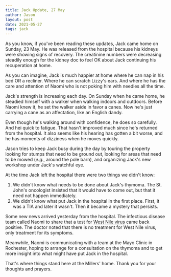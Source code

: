 ```yaml
---
title: Jack Update, 27 May
author: Jason
layout: post
date: 2021-05-27
tags: jack
---
```


As you know, if you've been reading these updates, Jack came home on Sunday, 23 May.  He was released from the hospital because his kidneys were showing signs of recovery.  The creatinine numbers were decreasing steadily enough for the kidney doc to feel OK about Jack continuing his recuperation at home.

As you can imagine, Jack is much happier at home where he can nap in his bed OR a recliner.  Where he can scratch Lizzy's ears.  And where he has the care and attention of Naomi who is not poking him with needles all the time.

Jack's strength is increasing each day.  On Sunday when he came home, he steadied himself with a walker when walking indoors and outdoors.  Before Naomi knew it, he set the walker aside in favor a canes.  Now he's just carrying a cane as an affectation, like an English dandy.

Even though he's walking around with confidence, he does so carefully.  And hei quick to fatigue.  That hasn't improved much since he's returned from the hospital.  It also seems like his hearing has gotten a bit worse, and he has moments of dizziness when he moves quickly.

Jason tries to keep Jack busy during the day by touring the property looking for stumps that need to be ground out, looking for areas that need to be mowed (*e.g.*, around the pole barn), and organizing Jack's new workshop under Jack's watchful eye.

At the time Jack left the hospital there were two things we didn't know:

1.  We didn't know what needs to be done about Jack's thymoma.  The St. John's oncologist insisted that it would have to come out, but that it need not happen immediately.
2.  We didn't know what put Jack in the hospital in the first place.  First, it was a TIA and later it wasn't.  Then it became a mystery that persists.

Some new news arrived yesterday from the hospital.  The infectious disease team called Naomi to share that a test for [West Nile virus](https://www.mayoclinic.org/diseases-conditions/west-nile-virus/symptoms-causes/syc-20350320) came back positive.  The doctor noted that there is no treatment for West Nile virus, only treatment for its symptoms.

Meanwhile, Naomi is communicating with a team at the Mayo Clinic in Rochester, hoping to arrange for a consultation on the thymoma and to get more insight into what might have put Jack in the hospital.

That's where things stand here at the Millers' home.  Thank you for your thoughts and prayers.